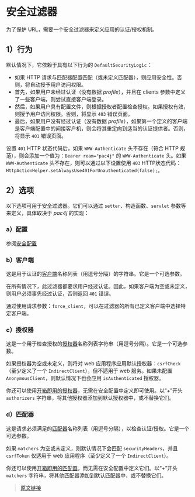 # 安全过滤器

为了保护 URL，需要一个安全过滤器来定义应用的认证/授权机制。

## 1）行为

默认情况下，它依赖于具有以下行为的 `DefaultSecurityLogic`：

- 如果 HTTP 请求与匹配器配置匹配（或未定义匹配器），则应用安全性。否则，将自动授予用户访问权限。
- 首先，如果用户未经过认证（没有数据 *profile*），并且在 clients 参数中定义了一些客户端，则尝试直接客户端登录。
- 然后，如果用户具有配置文件，则根据授权者配置检查授权。如果授权有效，则授予用户访问权限。否则，将显示 `403` 错误页面。
- 最后，如果用户没有经过认证（没有数据 *profile*），如果第一个定义的客户端是客户端配置中的间接客户机，则会将其重定向到适当的认证提供者。否则，将显示 `401` 错误页面。

设置 `401` HTTP 状态代码后，如果 `WWW-Authenticate` 头不存在（符合 HTTP 规范），则会添加一个值为：`Bearer ream="pac4j"` 的 `WWW-Authenticate` 头。如果 `WWW-Authenticate` 头不存在，则可以通过以下设置使用 `403` HTTP状态代码：`HttpActionHelper.setAlwaysUse401ForUnauthenticated(false);`。

## 2）选项

以下选项可用于安全过滤器。它们可以通过 `setter`、构造函数、`servlet` 参数等来定义，具体取决于 *pac4j* 的实现：

### a）配置

参阅[安全配置](/config.html)

### b）客户端

这是用于认证的[客户端](/clients.html)名称列表（用逗号分隔）的字符串。它是一个可选参数。

在所有情况下，此过滤器都要求用户经过认证。因此，如果客户端为空或未定义，则用户必须事先经过认证，否则返回 `401` 错误。

通过使用请求参数：`force_client`，可以在过滤器的所有已定义客户端中选择特定客户端。

### c）授权器

这是一个用于检查授权的[授权器](/authorizer.html)名称列表字符串（用逗号分隔）。它是一个可选参数。

如果授权器为空或未定义，则将对 web 应用程序应用默认授权器：`csrfCheck`（至少定义了一个 `IndirectClient`），但不适用于 web 服务。如果未配置 `AnonymousClient`，则默认情况下也会应用 `isAuthenticated` 授权器。

你还可以使用[开箱即用的授权器](/authorizer.html#默认授权器名称)，无需在安全配置中定义即可使用。以“+”开头 `authorizers` 字符串，将其他授权器添加到默认授权器中，或不替换它们。

### d）匹配器

这是请求必须满足的[匹配器](/matcher.html)名称列表（用逗号分隔），以检查认证/授权。它是一个可选参数。

如果 `matchers` 为空或未定义，则默认情况下会匹配 `securityHeaders`，并且 `csrfToken` 仅适用于 web 应用程序（至少定义了一个 `IndirectClient`）。

你还可以使用[开箱即用的匹配器](/matcher.html#_3-默认匹配器)，而无需在安全配置中定义它们。以“+”开头 `matchers` 字符串，将其他匹配器添加到默认匹配器中，或不替换它们。

> [原文链接](https://www.pac4j.org/docs/security-filter.html)
